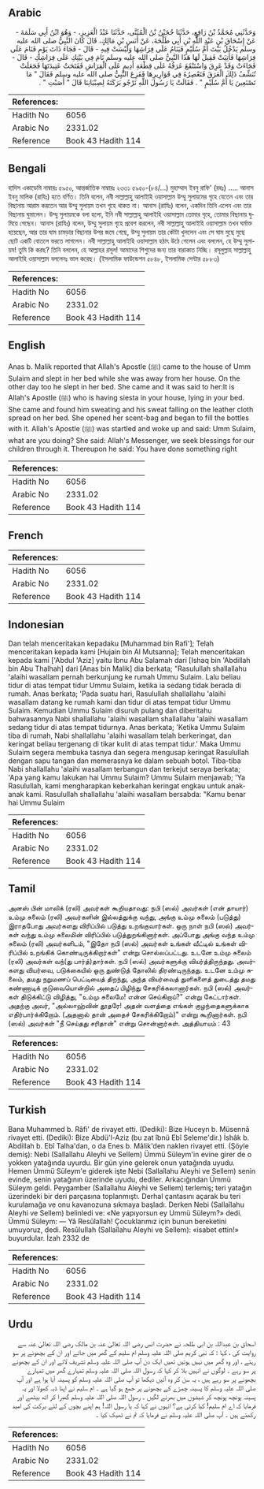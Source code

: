 ## Arabic


<div dir="rtl" lang="ar" style={{fontSize:'larger',backgroundColor:'#f8f9fa',padding:20}}>
وَحَدَّثَنِي مُحَمَّدُ بْنُ رَافِعٍ، حَدَّثَنَا حُجَيْنُ بْنُ الْمُثَنَّى، حَدَّثَنَا عَبْدُ الْعَزِيزِ، - وَهُوَ ابْنُ أَبِي سَلَمَةَ - عَنْ إِسْحَاقَ بْنِ عَبْدِ اللَّهِ بْنِ أَبِي طَلْحَةَ، عَنْ أَنَسِ بْنِ مَالِكٍ، قَالَ كَانَ النَّبِيُّ صلى الله عليه وسلم يَدْخُلُ بَيْتَ أُمِّ سُلَيْمٍ فَيَنَامُ عَلَى فِرَاشِهَا وَلَيْسَتْ فِيهِ - قَالَ - فَجَاءَ ذَاتَ يَوْمٍ فَنَامَ عَلَى فِرَاشِهَا فَأُتِيَتْ فَقِيلَ لَهَا هَذَا النَّبِيُّ صلى الله عليه وسلم نَامَ فِي بَيْتِكِ عَلَى فِرَاشِكِ - قَالَ - فَجَاءَتْ وَقَدْ عَرِقَ وَاسْتَنْقَعَ عَرَقُهُ عَلَى قِطْعَةِ أَدِيمٍ عَلَى الْفِرَاشِ فَفَتَحَتْ عَتِيدَتَهَا فَجَعَلَتْ تُنَشِّفُ ذَلِكَ الْعَرَقَ فَتَعْصِرُهُ فِي قَوَارِيرِهَا فَفَزِعَ النَّبِيُّ صلى الله عليه وسلم فَقَالَ ‏"‏ مَا تَصْنَعِينَ يَا أُمَّ سُلَيْمٍ ‏"‏ ‏.‏ فَقَالَتْ يَا رَسُولَ اللَّهِ نَرْجُو بَرَكَتَهُ لِصِبْيَانِنَا قَالَ ‏"‏ أَصَبْتِ ‏"‏ ‏.‏
</div>
<div style={{backgroundColor:'#f8f9fa',padding:20, marginBottom: 10}}><table> <thead> <tr> <th>References:</th> <th></th> </tr> </thead> <tbody><tr><td>Hadith No</td><td>6056</td></tr><tr><td>Arabic No</td><td>2331.02</td></tr><tr><td>Reference</td><td>Book 43 Hadith 114</td></tr></tbody></table></div>

## Bengali


<div dir="ltr" lang="bn" style={{fontSize:'larger',backgroundColor:'#f8f9fa',padding:20}}>
হাদিস একাডেমি নাম্বারঃ ৫৯৫০, আন্তর্জাতিক নাম্বারঃ ২৩৩১ ৫৯৫০-(৮৪/...) মুহাম্মাদ ইবনু রাফি' (রহঃ) ..... আনাস ইবনু মালিক (রাযিঃ) হতে বর্ণিত। তিনি বলেন, নবী সাল্লাল্লাহু আলাইহি ওয়াসাল্লাম উম্মু সুলায়মের গৃহে যেতেন এবং তার বিছানায় আরাম করতেন আর উম্মু সুলায়ম তখন গৃহে থাকত না। আনাস (রাযিঃ) বলেন, একদিন তিনি এলেন এবং তার বিছানায় ঘুমালেন। উম্মু সুলায়মকে বলা হলো, ইনি নবী সাল্লাল্লাহু আলাইহি ওয়াসাল্লাম তোমার গৃহে, তোমার বিছানায় ঘুমিয়ে গেছেন। আনাস (রাযিঃ) বলেন, উম্মু সুলায়ম গৃহে প্রবেশ করলেন, নবী সাল্লাল্লাহু আলাইহি ওয়াসাল্লাম তখন ঘর্মাক্ত হয়েছেন, আর তার ঘাম চামড়ার বিছানার উপর জমে গেছে, উম্মু সুলায়ম তার কৌটা খুললেন এবং সে ঘাম মুছে মুছে ছোট একটি বোতলে ভরতে লাগলেন। নবী সাল্লাল্লাহু আলাইহি ওয়াসাল্লাম হঠাৎ উঠে গেলেন এবং বললেন, হে উম্মু সুলায়ম! তুমি কি করছ? তিনি বললেন, হে আল্লাহর রসূল! আমাদের শিশুদের জন্য তার বারাকাত নিচ্ছি। রসূলুল্লাহ সাল্লাল্লাহু আলাইহি ওয়াসাল্লাম বললেনঃ ভাল করেছ। (ইসলামিক ফাউন্ডেশন ৫৮৪৮, ইসলামিক সেন্টার ৫৮৮৩)
</div>
<div style={{backgroundColor:'#f8f9fa',padding:20, marginBottom: 10}}><table> <thead> <tr> <th>References:</th> <th></th> </tr> </thead> <tbody><tr><td>Hadith No</td><td>6056</td></tr><tr><td>Arabic No</td><td>2331.02</td></tr><tr><td>Reference</td><td>Book 43 Hadith 114</td></tr></tbody></table></div>

## English


<div dir="ltr" lang="en" style={{fontSize:'larger',backgroundColor:'#f8f9fa',padding:20}}>
Anas b. Malik reported that Allah's Apostle (ﷺ) came to the house of Umm Sulaim and slept in her bed while she was away from her house. On the other day too he slept in her bed. She came and it was said to her:It is Allah's Apostle (ﷺ) who is having siesta in your house, lying in your bed. She came and found him sweating and his sweat falling on the leather cloth spread on her bed. She opened her scent-bag and began to fill the bottles with it. Allah's Apostle (ﷺ) was startled and woke up and said: Umm Sulaim, what are you doing? She said: Allah's Messenger, we seek blessings for our children through it. Thereupon he said: You have done something right
</div>
<div style={{backgroundColor:'#f8f9fa',padding:20, marginBottom: 10}}><table> <thead> <tr> <th>References:</th> <th></th> </tr> </thead> <tbody><tr><td>Hadith No</td><td>6056</td></tr><tr><td>Arabic No</td><td>2331.02</td></tr><tr><td>Reference</td><td>Book 43 Hadith 114</td></tr></tbody></table></div>

## French


<div dir="ltr" lang="fr" style={{fontSize:'larger',backgroundColor:'#f8f9fa',padding:20}}>

</div>
<div style={{backgroundColor:'#f8f9fa',padding:20, marginBottom: 10}}><table> <thead> <tr> <th>References:</th> <th></th> </tr> </thead> <tbody><tr><td>Hadith No</td><td>6056</td></tr><tr><td>Arabic No</td><td>2331.02</td></tr><tr><td>Reference</td><td>Book 43 Hadith 114</td></tr></tbody></table></div>

## Indonesian


<div dir="ltr" lang="id" style={{fontSize:'larger',backgroundColor:'#f8f9fa',padding:20}}>
Dan telah menceritakan kepadaku [Muhammad bin Rafi']; Telah menceritakan kepada kami [Hujain bin Al Mutsanna]; Telah menceritakan kepada kami ['Abdul 'Aziz] yaitu Ibnu Abu Salamah dari [Ishaq bin 'Abdillah bin Abu Thalhah] dari [Anas bin Malik] dia berkata; "Rasulullah shallallahu 'alaihi wasallam pernah berkunjung ke rumah Ummu Sulaim. Lalu beliau tidur di atas tempat tidur Ummu Sulaim, ketika ia sedang tidak berada di rumah. Anas berkata; 'Pada suatu hari, Rasulullah shallallahu 'alaihi wasallam datang ke rumah kami dan tidur di atas tempat tidur Ummu Sulaim. Kemudian Ummu Sulaim disuruh pulang dan diberitahu bahwasannya Nabi shallallahu 'alaihi wasallam shallallahu 'alaihi wasallam sedang tidur di atas tempat tidurnya. Anas berkata; 'Ketika Ummu Sulaim tiba di rumah, Nabi shallallahu 'alaihi wasallam telah berkeringat, dan keringat beliau tergenang di tikar kulit di atas tempat tidur.' Maka Ummu Sulaim segera membuka tasnya dan segera mengusap keringat Rasulullah dengan sapu tangan dan memerasnya ke dalam sebuah botol. Tiba-tiba Nabi shallallahu 'alaihi wasallam terbangun dan terkejut seraya berkata; 'Apa yang kamu lakukan hai Ummu Sulaim? Ummu Sulaim menjawab; 'Ya Rasulullah, kami mengharapkan keberkahan keringat engkau untuk anak-anak kami. Rasulullah shallallahu 'alaihi wasallam bersabda: "Kamu benar hai Ummu Sulaim
</div>
<div style={{backgroundColor:'#f8f9fa',padding:20, marginBottom: 10}}><table> <thead> <tr> <th>References:</th> <th></th> </tr> </thead> <tbody><tr><td>Hadith No</td><td>6056</td></tr><tr><td>Arabic No</td><td>2331.02</td></tr><tr><td>Reference</td><td>Book 43 Hadith 114</td></tr></tbody></table></div>

## Tamil


<div dir="ltr" lang="ta" style={{fontSize:'larger',backgroundColor:'#f8f9fa',padding:20}}>
அனஸ் பின் மாலிக் (ரலி) அவர்கள் கூறியதாவது: நபி (ஸல்) அவர்கள் (என் தாயார்) உம்மு சுலைம் (ரலி) அவர்களின் இல்லத்துக்கு வந்து, அங்கு உம்மு சுலைம் (படுத்து) இராதபோது அவர்களது விரிப்பில் படுத்து உறங்குவார்கள். ஒரு நாள் நபி (ஸல்) அவர்கள் வந்து உம்மு சுலைமின் விரிப்பில் படுத்துறங்கினார்கள். அப்போது அங்கு வந்த உம்மு சுலைம் (ரலி) அவர்களிடம், "இதோ நபி (ஸல்) அவர்கள் உங்கள் வீட்டில் உங்கள் விரிப்பில் உறங்கிக் கொண்டிருக்கிறார்கள்" என்று சொல்லப்பட்டது. உடனே உம்மு சுலைம் (ரலி) அவர்கள் வந்(து பார்த்)தார்கள். நபி (ஸல்) அவர்களுக்கு வியர்த்திருந்தது. அவர்களது வியர்வை, படுக்கையில் ஒரு துண்டுத் தோலில் திரண்டிருந்தது. உடனே உம்மு சுலைம், தமது நறுமணப் பெட்டியைத் திறந்து, அந்த வியர்வைத் துளிகளைத் துடைத்து தமது கண்ணாடிக் குடுவையொன்றில் அதைப் பிழிந்து சேகரிக்கலானார்கள். நபி (ஸல்) அவர்கள் திடுக்கிட்டு விழித்து, "உம்மு சுலைமே! என்ன செய்கிறாய்?" என்று கேட்டார்கள். அதற்கு அவர், "அல்லாஹ்வின் தூதரே! அதன் வளத்தை எங்கள் குழந்தைகளுக்காக எதிர்பார்க்கிறோம். (அதனால் தான் அதைச் சேகரிக்கிறோம்)" என்று கூறினார்கள். நபி (ஸல்) அவர்கள் "நீ செய்தது சரிதான்" என்று சொன்னார்கள். அத்தியாயம் : 43
</div>
<div style={{backgroundColor:'#f8f9fa',padding:20, marginBottom: 10}}><table> <thead> <tr> <th>References:</th> <th></th> </tr> </thead> <tbody><tr><td>Hadith No</td><td>6056</td></tr><tr><td>Arabic No</td><td>2331.02</td></tr><tr><td>Reference</td><td>Book 43 Hadith 114</td></tr></tbody></table></div>

## Turkish


<div dir="ltr" lang="tr" style={{fontSize:'larger',backgroundColor:'#f8f9fa',padding:20}}>
Bana Muhammed b. Râfi' de rivayet etti. (Dediki): Bize Huceyn b. Müsennâ rivayet etti. (Dediki): Bize Abdü'l-Aziz (bu zat îbnü Ebî Seleme'dir.) İshâk b. Abdillah b. Ebî Talha'dan, o da Enes b. Mâlik'den naklen rivayet etti. (Şöyle demiş): Nebi (Sallaîlahu Aleyhi ve Sellem) Ümmü Süleym'in evine girer de o yokken yatağında uyurdu. Bir gün yine gelerek onun yatağında uyudu. Hemen Ümmü Süleym'e giderek işte Nebi (Sallaîlahu Aleyhi ve Sellem) senin evinde, senin yatağının üzerinde uyudu, dediler. Arkacığından Ümmü Süleym geldi. Peygamber (Sallaîlahu Aleyhi ve Sellem) terlemiş; teri yatağın üzerindeki bir deri parçasına toplanmıştı. Derhal çantasını açarak bu teri kurulamağa ve onu kavanozuna sıkmaya başladı. Derken Nebi (Sallaîlahu Aleyhi ve Sellem) belinledi ve: «Ne yapıyorsun ey Ummü Süleym?» dedi. Ümmü Süleym: — Yâ Resûlallah! Çocuklarımız için bunun bereketini umuyoruz, dedi. ResûluIIah (Sallaîlahu Aleyhi ve Sellem): «isabet ettin!» buyurdular. İzah 2332 de
</div>
<div style={{backgroundColor:'#f8f9fa',padding:20, marginBottom: 10}}><table> <thead> <tr> <th>References:</th> <th></th> </tr> </thead> <tbody><tr><td>Hadith No</td><td>6056</td></tr><tr><td>Arabic No</td><td>2331.02</td></tr><tr><td>Reference</td><td>Book 43 Hadith 114</td></tr></tbody></table></div>

## Urdu


<div dir="rtl" lang="ur" style={{fontSize:'larger',backgroundColor:'#f8f9fa',padding:20}}>
اسحاق بن عبداللہ بن ابی طلحہ نے حضرت انس رضی اللہ تعالیٰ عنہ بن مالک رضی اللہ تعالیٰ عنہ سے روایت کی ، کہا : کہ نبی کریم صلی اللہ علیہ وسلم ام سلیم کے گھر میں جاتے اور ان کے بچھونے پر سو رہتے ، اور وہ گھر میں نہیں ہوتیں تھیں ایک دن آپ صلی اللہ علیہ وسلم تشریف لائے اور ان کے بچھونے پر سو رہے ۔ لوگوں نے انہیں بلا کر کہا کہ رسول اللہ صلی اللہ علیہ وسلم تمہارے گھر میں تمہارے بچھونے پر سو رہے ہیں ، یہ سن کر وہ آئیں دیکھا تو آپ صلی اللہ علیہ وسلم کو پسینہ آیا ہوا ہے اور آپ صلی اللہ علیہ وسلم کا پسینہ چمڑے کے بچھونے پر جمع ہو گیا ہے ۔ ام سلیم نے اپنا ڈبہ کھولا اور یہ پسینہ پونچھ پونچھ کر شیشوں میں بھرنے لگیں ۔ رسول اللہ صلی اللہ علیہ وسلم گھبرا کر اٹھ بیٹھے اور فرمایا کہ اے ام سلیم! کیا کرتی ہے؟ انہوں نے کہا کہ یا رسول اللہ! ہم اپنے بچوں کے لئے برکت کی امید رکھتے ہیں ۔ آپ صلی اللہ علیہ وسلم نے فرمایا کہ تم نے ٹھیک کیا ۔
</div>
<div style={{backgroundColor:'#f8f9fa',padding:20, marginBottom: 10}}><table> <thead> <tr> <th>References:</th> <th></th> </tr> </thead> <tbody><tr><td>Hadith No</td><td>6056</td></tr><tr><td>Arabic No</td><td>2331.02</td></tr><tr><td>Reference</td><td>Book 43 Hadith 114</td></tr></tbody></table></div>